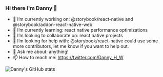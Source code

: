 ### Hi there I'm Danny 👋

- 🔭 I’m currently working on: @storybook/react-native and @storybook/addon-react-native-web
- 🌱 I’m currently learning: react native performance optimizations
- 👯 I’m looking to collaborate on: react native projects
- 🤔 I’m looking for help with: @storybook/react-native could use some more contributors, let me know if you want to help out.
- 💬 Ask me about: anything!
- 📫 How to reach me: https://twitter.com/Danny_H_W

![Danny's GitHub stats](https://github-readme-stats.vercel.app/api?username=dannyhw&include_all_commits=true&show_icons=true&count_private=true&theme=dark&disable_animations=true&hide=stars)
